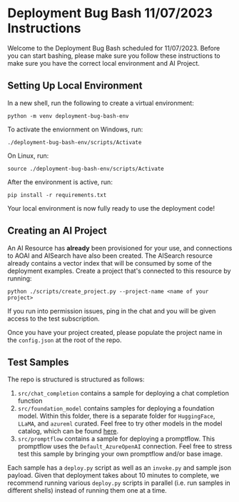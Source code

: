 # Deployment Bug Bash 11/07/2023 Instructions

Welcome to the Deployment Bug Bash scheduled for 11/07/2023. Before you can start bashing, please make sure you follow these instructions to make sure you have the correct
local environment and AI Project.

## Setting Up Local Environment

In a new shell, run the following to create a virtual environment:

```
python -m venv deployment-bug-bash-env
```

To activate the enviornment on Windows, run:

```
./deployment-bug-bash-env/scripts/Activate
```

On Linux, run:

```
source ./deployment-bug-bash-env/scripts/Activate
```

After the environment is active, run:

```
pip install -r requirements.txt
```

Your local environment is now fully ready to use the deployment code!

## Creating an AI Project

An AI Resource has **already** been provisioned for your use, and connections to AOAI and AISearch have also been created. The AISearch resource already contains a vector index that
will be consumed by some of the deployment examples. Create a project that's connected to this resource by running:

```
python ./scripts/create_project.py --project-name <name of your project>
```

If you run into permission issues, ping in the chat and you will be given access to the test subscription.

Once you have your project created, please populate the project name in the `config.json` at the root of the repo.

## Test Samples

The repo is structured is structured as follows:

1. `src/chat_completion` contains a sample for deploying a chat completion function
2. `src/foundation_model` contains samples for deploying a foundation model. Within this folder, there is a separate folder for `HuggingFace`, `LLaMA`,
and `azureml` curated. Feel free to try other models in the model catalog, which can be found [here](https://int.ai.azure.com/explore/models).
4. `src/promptflow` contains a sample for deploying a promptflow. This promptflow uses the `Default_AzureOpenAI` connection. Feel free to stress
test this sample by bringing your own promptflow and/or base image.

Each sample has a `deploy.py` script as well as an `invoke.py` and sample json payload. Given that deployment takes about 10 minutes to complete, we
recommend running various `deploy.py` scripts in parallel (i.e. run samples in different shells) instead of running them one at a time.
